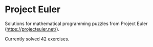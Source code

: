 # Project Euler

Solutions for mathematical programming puzzles from Project Euler (https://projecteuler.net/).

Currently solved 42 exercises.
